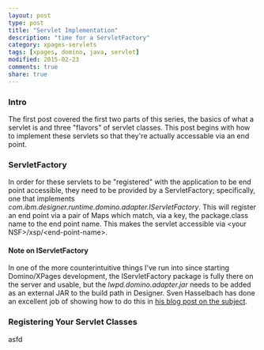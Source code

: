 ```yaml
---
layout: post
type: post
title: "Servlet Implementation"
description: "time for a ServletFactory"
category: xpages-servlets
tags: [xpages, domino, java, servlet]
modified: 2015-02-23
comments: true
share: true
---
```


### Intro
The first post covered the first two parts of this series, the basics of what a servlet is and three "flavors" of servlet classes. This post begins with how to implement these servlets so that they're actually accessable via an end point.

### ServletFactory
In order for these servlets to be "registered" with the application to be end point accessible, they need to be provided by a ServletFactory; specifically, one that implements _com.ibm.designer.runtime.domino.adapter.IServletFactory_. This will register an end point via a pair of <span data-toggle="tooltip" title="java.util.Map">Map</span>s which match, via a key, the package.class name to the end point name. This makes the servlet accessible via &lt;your NSF&gt;/xsp/&lt;end-point-name&gt;.

#### Note on IServletFactory
In one of the more counterintuitive things I've run into since starting Domino/XPages development, the IServletFactory package is fully there on the server and usable, but the _lwpd.domino.adapter.jar_ needs to be added as an external JAR to the build path in Designer. Sven Hasselbach has done an excellent job of showing how to do this in [his blog post on the subject](//hasselba.ch/blog/?p=746).

### Registering Your Servlet Classes
asfd
